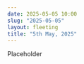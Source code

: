 ```yaml
---
date: 2025-05-05 10:00
slug: "2025-05-05"
layout: fleeting
title: "5th May, 2025"
---
```


Placeholder